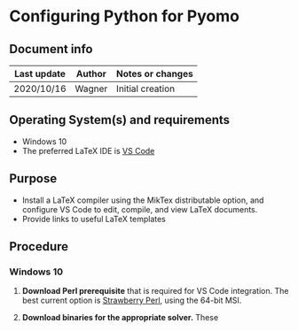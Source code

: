 # Configuring Python for Pyomo 

## Document info

| Last update | Author         | Notes or changes                    |
|-------------|----------------|-------------------------------------|
| 2020/10/16  | Wagner         | Initial creation                    |


## Operating System(s) and requirements
* Windows 10
* The preferred LaTeX IDE is [VS Code](https://github.com/mjwagner2/esolab/blob/main/vscode/vscode.md)

## Purpose
* Install a LaTeX compiler using the MikTex distributable option, and configure VS Code to edit, compile, and view LaTeX documents.
* Provide links to useful LaTeX templates

## Procedure

### Windows 10

1. **Download Perl prerequisite** that is required for VS Code integration. The best current option is [Strawberry Perl](http://strawberryperl.com/), using the 64-bit MSI.

2. **Download binaries for the appropriate solver.** These 
